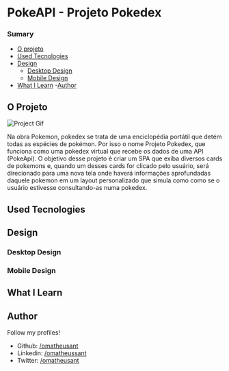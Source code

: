# PokeAPI - Projeto Pokedex
### Sumary

- [O projeto](#o-projeto)
- [Used Tecnologies](#used-tecnologies)
- [Design](#design)
    - [Desktop Design](#desktop-design)
    - [Mobile Design](#mobile-design)
- [What I Learn](#what-i-learn)
-[Author](#author)




## O Projeto

![Project Gif](./src/img/overviewa.gif)

Na obra Pokemon, pokedex se trata de uma enciclopédia portátil que detém todas as espécies de pokémon. Por isso o nome Projeto Pokedex, que funciona como uma pokedex virtual que recebe os dados de uma API (PokeApi). O objetivo desse projeto é criar um SPA que exiba diversos cards de pokemons e, quando um desses cards for clicado pelo usuário, será direcionado para uma nova tela onde haverá informações aprofundadas daquele pokemon em um layout personalizado que simula como como se o usuário estivesse consultando-as numa pokedex.

## Used Tecnologies


## Design


### Desktop Design 

### Mobile Design

## What I Learn


## Author
Follow my profiles!

- Github: [/omatheusant](https://github.com/omatheusant)
- Linkedin: [/omatheussant](https://www.linkedin.com/in/omatheussant/)
- Twitter: [/omatheusant](https://twitter.com/omatheusant)
